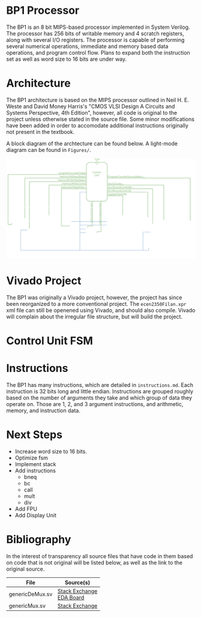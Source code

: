 # BP1 Processor
The BP1 is an 8 bit MIPS-based processor implemented in System Verilog. The processor has 256 bits of writable memory and 4 scratch registers, along with several I/O registers. The processor is capable of performing several numerical operations, immediate and memory based data operations, and program control flow. Plans to expand both the instruction set as well as word size to 16 bits are under way.

# Architecture
The BP1 architecture is based on the MIPS processor outlined in Neil H. E. Weste and David Money Harris's "CMOS VLSI Design A Circuits and Systems Perspective, 4th Edition", however, all code is original to the project unless otherwise stated in the source file. Some minor modifications have been added in order to accomodate additional instructions originally not present in the textbook.

A block diagram of the archtecture can be found below. A light-mode diagram can be found in `Figures/`.

![Block Diagram](Figures/darkModeBlockDiagram.png)

# Vivado Project
The BP1 was originally a Vivado project, however, the project has since been reorganized to a more conventional project. The `ecen2350Filan.xpr` xml file can still be openened using Vivado, and should also compile. Vivado will complain about the irregular file structure, but will build the project.

# Control Unit FSM

# Instructions
The BP1 has many instructions, which are detailed in `instructions.md`. Each instruction is 32 bits long and little endian. Instructions are grouped roughly based on the number of arguments they take and which group of data they operate on. Those are 1, 2, and 3 argument instructions, and arithmetic, memory, and instruction data. 

# Next Steps
- Increase word size to 16 bits.
- Optimize fsm
- Implement stack
- Add instructions
  - bneq
  - bc
  - call
  - mult
  - div
- Add FPU
- Add Display Unit

# Bibliography
In the interest of transparency all source files that have code in them based on code that is not original will be listed below, as well as the link to the original source.

| File | Source(s) |
| ---- | --------- |
| genericDeMux.sv | [Stack Exchange](https://electronics.stackexchange.com/questions/552516/how-to-build-large-multiplexers-using-systemverilog) <br>[EDA Board](https://www.edaboard.com/threads/parameterized-demultiplexer-in-verilog.244364/)|
| genericMux.sv | [Stack Exchange](https://electronics.stackexchange.com/questions/552516/how-to-build-large-multiplexers-using-systemverilog) |

